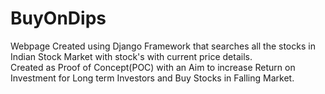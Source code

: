 # BuyOnDips
Webpage Created using Django Framework that searches all the stocks in Indian Stock Market with stock's with current price details. <br/>
Created as Proof of Concept(POC) with an Aim to increase Return on Investment for Long term Investors and Buy Stocks in Falling Market.
